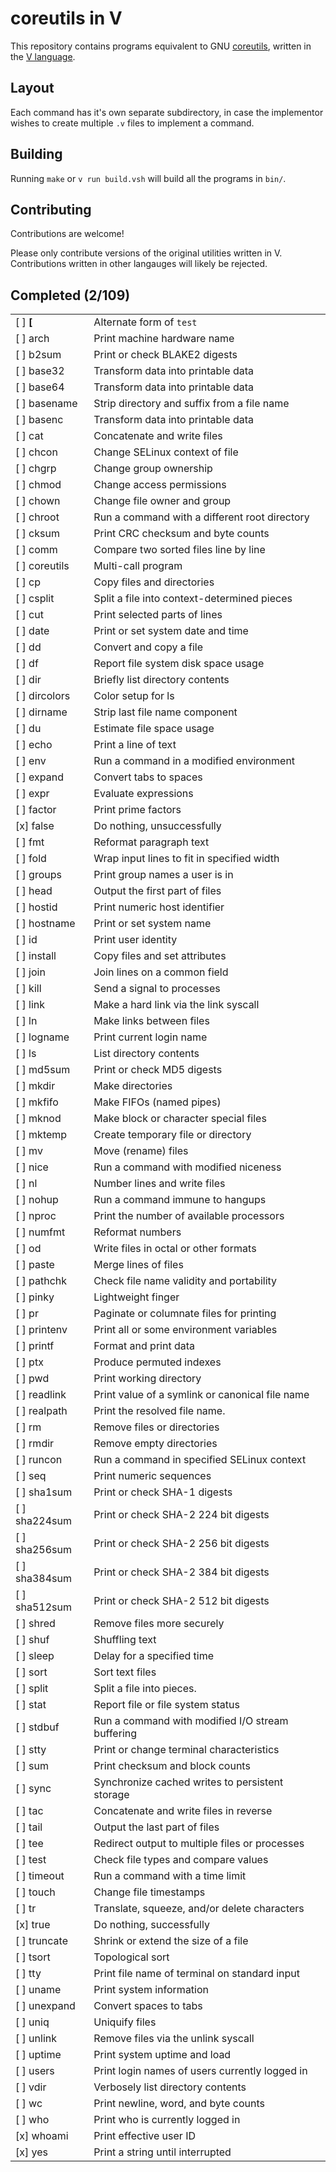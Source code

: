 # coreutils in V

This repository contains programs equivalent to GNU [coreutils](https://www.gnu.org/software/coreutils/), written in the [V language](https://vlang.io).

## Layout

Each command has it's own separate subdirectory, in case the implementor wishes to create multiple `.v` files to implement a command.

## Building

Running `make` or `v run build.vsh` will build all the programs in `bin/`.

## Contributing

Contributions are welcome!

Please only contribute versions of the original utilities written in V.  Contributions written in other langauges will likely be rejected.

## Completed (2/109)

| | |
|-|-|
|[ ] **[**    |Alternate form of `test`|
|[ ] arch     |Print machine hardware name|
|[ ] b2sum    |Print or check BLAKE2 digests|
|[ ] base32   |Transform data into printable data|
|[ ] base64   |Transform data into printable data|
|[ ] basename |Strip directory and suffix from a file name|
|[ ] basenc   |Transform data into printable data|
|[ ] cat      |Concatenate and write files|
|[ ] chcon    |Change SELinux context of file|
|[ ] chgrp    |Change group ownership|
|[ ] chmod    |Change access permissions|
|[ ] chown    |Change file owner and group|
|[ ] chroot   |Run a command with a different root directory|
|[ ] cksum    |Print CRC checksum and byte counts|
|[ ] comm     |Compare two sorted files line by line|
|[ ] coreutils|Multi-call program|
|[ ] cp       |Copy files and directories|
|[ ] csplit   |Split a file into context-determined pieces|
|[ ] cut      |Print selected parts of lines|
|[ ] date     |Print or set system date and time|
|[ ] dd       |Convert and copy a file|
|[ ] df       |Report file system disk space usage|
|[ ] dir      |Briefly list directory contents|
|[ ] dircolors|Color setup for ls|
|[ ] dirname  |Strip last file name component|
|[ ] du       |Estimate file space usage|
|[ ] echo     |Print a line of text|
|[ ] env      |Run a command in a modified environment|
|[ ] expand   |Convert tabs to spaces|
|[ ] expr     |Evaluate expressions|
|[ ] factor   |Print prime factors|
|[x] false    |Do nothing, unsuccessfully|
|[ ] fmt      |Reformat paragraph text|
|[ ] fold     |Wrap input lines to fit in specified width|
|[ ] groups   |Print group names a user is in|
|[ ] head     |Output the first part of files|
|[ ] hostid   |Print numeric host identifier|
|[ ] hostname |Print or set system name|
|[ ] id       |Print user identity|
|[ ] install  |Copy files and set attributes|
|[ ] join     |Join lines on a common field|
|[ ] kill     |Send a signal to processes|
|[ ] link     |Make a hard link via the link syscall|
|[ ] ln       |Make links between files|
|[ ] logname  |Print current login name|
|[ ] ls       |List directory contents|
|[ ] md5sum   |Print or check MD5 digests|
|[ ] mkdir    |Make directories|
|[ ] mkfifo   |Make FIFOs (named pipes)|
|[ ] mknod    |Make block or character special files|
|[ ] mktemp   |Create temporary file or directory|
|[ ] mv       |Move (rename) files|
|[ ] nice     |Run a command with modified niceness|
|[ ] nl       |Number lines and write files|
|[ ] nohup    |Run a command immune to hangups|
|[ ] nproc    |Print the number of available processors|
|[ ] numfmt   |Reformat numbers|
|[ ] od       |Write files in octal or other formats|
|[ ] paste    |Merge lines of files|
|[ ] pathchk  |Check file name validity and portability|
|[ ] pinky    |Lightweight finger|
|[ ] pr       |Paginate or columnate files for printing|
|[ ] printenv |Print all or some environment variables|
|[ ] printf   |Format and print data|
|[ ] ptx      |Produce permuted indexes|
|[ ] pwd      |Print working directory|
|[ ] readlink |Print value of a symlink or canonical file name|
|[ ] realpath |Print the resolved file name.|
|[ ] rm       |Remove files or directories|
|[ ] rmdir    |Remove empty directories|
|[ ] runcon   |Run a command in specified SELinux context|
|[ ] seq      |Print numeric sequences|
|[ ] sha1sum  |Print or check SHA-1 digests|
|[ ] sha224sum|Print or check SHA-2 224 bit digests|
|[ ] sha256sum|Print or check SHA-2 256 bit digests|
|[ ] sha384sum|Print or check SHA-2 384 bit digests|
|[ ] sha512sum|Print or check SHA-2 512 bit digests|
|[ ] shred    |Remove files more securely|
|[ ] shuf     |Shuffling text|
|[ ] sleep    |Delay for a specified time|
|[ ] sort     |Sort text files|
|[ ] split    |Split a file into pieces.|
|[ ] stat     |Report file or file system status|
|[ ] stdbuf   |Run a command with modified I/O stream buffering|
|[ ] stty     |Print or change terminal characteristics|
|[ ] sum      |Print checksum and block counts|
|[ ] sync     |Synchronize cached writes to persistent storage|
|[ ] tac      |Concatenate and write files in reverse|
|[ ] tail     |Output the last part of files|
|[ ] tee      |Redirect output to multiple files or processes|
|[ ] test     |Check file types and compare values|
|[ ] timeout  |Run a command with a time limit|
|[ ] touch    |Change file timestamps|
|[ ] tr       |Translate, squeeze, and/or delete characters|
|[x] true     |Do nothing, successfully|
|[ ] truncate |Shrink or extend the size of a file|
|[ ] tsort    |Topological sort|
|[ ] tty      |Print file name of terminal on standard input|
|[ ] uname    |Print system information|
|[ ] unexpand |Convert spaces to tabs|
|[ ] uniq     |Uniquify files|
|[ ] unlink   |Remove files via the unlink syscall|
|[ ] uptime   |Print system uptime and load|
|[ ] users    |Print login names of users currently logged in|
|[ ] vdir     |Verbosely list directory contents|
|[ ] wc       |Print newline, word, and byte counts|
|[ ] who      |Print who is currently logged in|
|[x] whoami   |Print effective user ID|
|[x] yes      |Print a string until interrupted|
